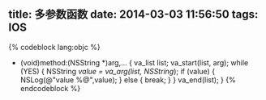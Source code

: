 title: 多参数函数
date: 2014-03-03 11:56:50
tags: IOS		
---
{% codeblock lang:objc %}
- (void)method:(NSString *)arg,...
{
    va_list list;
    va_start(list, arg);
    while (YES)
    {
        NSString *value = va_arg(list, NSString*);
        if (value)
        {
            NSLog(@"value %@",value);
        }
        else
        {
            break;
        }
    }
    va_end(list);
}
{% endcodeblock %}